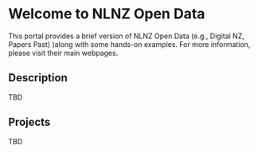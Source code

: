 # Welcome to NLNZ Open Data

This portal provides a brief version of NLNZ Open Data (e.g., Digital NZ, Papers Past) )along with some hands-on examples. For more information, please visit their main webpages.

## Description

TBD

## Projects

  TBD
